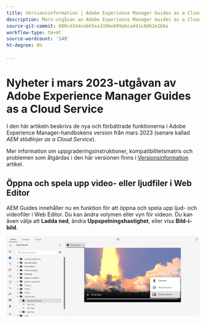 ```yaml
---
title: Versionsinformation | Adobe Experience Manager Guides as a Cloud Service, mars 2023-utgåvan
description: Mars-utgåvan av Adobe Experience Manager Guides as a Cloud Service
source-git-commit: 880cd344ceb65ea339be699ebcad41c0d62e168a
workflow-type: tm+mt
source-wordcount: '149'
ht-degree: 0%

---
```



# Nyheter i mars 2023-utgåvan av Adobe Experience Manager Guides as a Cloud Service

I den här artikeln beskrivs de nya och förbättrade funktionerna i Adobe Experience Manager-handbokens version från mars 2023 (senare kallad *AEM stödlinjer as a Cloud Service*).

Mer information om uppgraderingsinstruktioner, kompatibilitetsmatris och problemen som åtgärdas i den här versionen finns i [Versionsinformation](release-notes-2023.3.0.md) artikel.


## Öppna och spela upp video- eller ljudfiler i Web Editor

AEM Guides innehåller nu en funktion för att öppna och spela upp ljud- och videofiler i Web Editor. Du kan ändra volymen eller vyn för videon. Du kan även välja att **Ladda ned**, ändra **Uppspelningshastighet**, eller visa **Bild-i-bild**.

<img src="assets/video-web-editor.png" alt="spela upp video" width="600">


